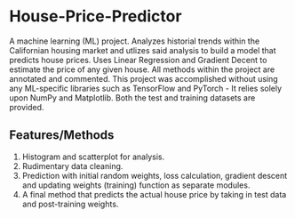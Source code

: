 # House-Price-Predictor
A machine learning (ML) project. Analyzes historial trends within the Californian housing market and utlizes said analysis to build a model that predicts house prices.
Uses Linear Regression and Gradient Decent to estimate the price of any given house. All methods within the project are annotated and commented.
This project was accomplished without using any ML-specific libraries such as TensorFlow and PyTorch - It relies solely upon NumPy and Matplotlib. Both the test and training datasets are provided.

## Features/Methods
1. Histogram and scatterplot for analysis.
2. Rudimentary data cleaning.
3. Prediction with initial random weights, loss calculation, gradient descent and updating weights (training) function as separate modules.
4. A final method that predicts the actual house price by taking in test data and post-training weights.
